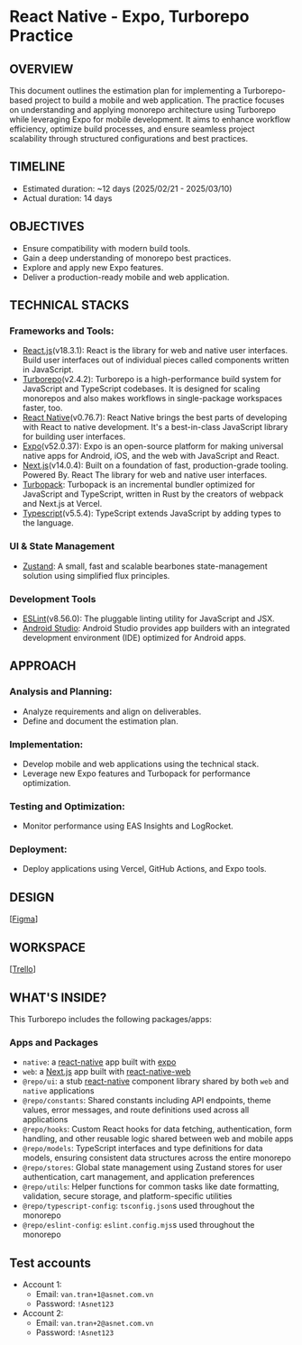 # React Native - Expo, Turborepo Practice

## OVERVIEW

This document outlines the estimation plan for implementing a Turborepo-based project to build a mobile and web application. The practice focuses on understanding and applying monorepo architecture using Turborepo while leveraging Expo for mobile development. It aims to enhance workflow efficiency, optimize build processes, and ensure seamless project scalability through structured configurations and best practices.

## TIMELINE

- Estimated duration: ~12 days (2025/02/21 - 2025/03/10)
- Actual duration: 14 days

## OBJECTIVES

- Ensure compatibility with modern build tools.
- Gain a deep understanding of monorepo best practices.
- Explore and apply new Expo features.
- Deliver a production-ready mobile and web application.

## TECHNICAL STACKS

### Frameworks and Tools:

- [React.js](https://react.dev/)(v18.3.1): React is the library for web and native user interfaces. Build user interfaces out of individual pieces called components written in JavaScript.
- [Turborepo](https://turbo.build/repo/docs)(v2.4.2): Turborepo is a high-performance build system for JavaScript and TypeScript codebases. It is designed for scaling monorepos and also makes workflows in single-package workspaces faster, too.
- [React Native](https://reactnative.dev/)(v0.76.7): React Native brings the best parts of developing with React to native development. It's a best-in-class JavaScript library for building user interfaces.
- [Expo](https://expo.dev/)(v52.0.37): Expo is an open-source platform for making universal native apps for Android, iOS, and the web with JavaScript and React.
- [Next.js](http://Next.js)(v14.0.4): Built on a foundation of fast, production-grade tooling. Powered By. React The library for web and native user interfaces.
- [Turbopack](https://turbo.build/pack/docs): Turbopack is an incremental bundler optimized for JavaScript and TypeScript, written in Rust by the creators of webpack and Next.js at Vercel.
- [Typescript](https://www.typescriptlang.org/)(v5.5.4): TypeScript extends JavaScript by adding types to the language.

### UI & State Management

- [Zustand](https://github.com/pmndrs/zustand): A small, fast and scalable bearbones state-management solution using simplified flux principles.

### Development Tools

- [ESLint](https://eslint.org/)(v8.56.0): The pluggable linting utility for JavaScript and JSX.
- [Android Studio](https://developer.android.com/studio): Android Studio provides app builders with an integrated development environment (IDE) optimized for Android apps.

## APPROACH

### Analysis and Planning:

- Analyze requirements and align on deliverables.
- Define and document the estimation plan.

### Implementation:

- Develop mobile and web applications using the technical stack.
- Leverage new Expo features and Turbopack for performance optimization.

### Testing and Optimization:

- Monitor performance using EAS Insights and LogRocket.

### Deployment:

- Deploy applications using Vercel, GitHub Actions, and Expo tools.

## DESIGN

[[Figma](<https://www.figma.com/design/Hq2LNnduVW2jXFXdJNEQd7/Grocery-App-(Big-Cart)-(Edited)?node-id=0-1&t=aqNdqeEEm5K6l03i-1>)]

## WORKSPACE

[[Trello](https://trello.com/invite/b/67bbd839eec37aceae381765/ATTIc64768fa90d3f2d91ff22d0cc2b7c4fa271627D1/van-tran-react-native-expo-turborepo-workspace)]

## WHAT'S INSIDE?

This Turborepo includes the following packages/apps:

### Apps and Packages

- `native`: a [react-native](https://reactnative.dev/) app built with [expo](https://docs.expo.dev/)
- `web`: a [Next.js](https://nextjs.org/) app built with [react-native-web](https://necolas.github.io/react-native-web/)
- `@repo/ui`: a stub [react-native](https://reactnative.dev/) component library shared by both `web` and `native` applications
- `@repo/constants`: Shared constants including API endpoints, theme values, error messages, and route definitions used across all applications
- `@repo/hooks`: Custom React hooks for data fetching, authentication, form handling, and other reusable logic shared between web and mobile apps
- `@repo/models`: TypeScript interfaces and type definitions for data models, ensuring consistent data structures across the entire monorepo
- `@repo/stores`: Global state management using Zustand stores for user authentication, cart management, and application preferences
- `@repo/utils`: Helper functions for common tasks like date formatting, validation, secure storage, and platform-specific utilities
- `@repo/typescript-config`: `tsconfig.json`s used throughout the monorepo
- `@repo/eslint-config`: `eslint.config.mjs`s used throughout the monorepo

## Test accounts

- Account 1:
  - Email: `van.tran+1@asnet.com.vn`
  - Password: `!Asnet123`
- Account 2:
  - Email: `van.tran+2@asnet.com.vn`
  - Password: `!Asnet123`
